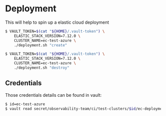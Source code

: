 # Deployment

This will help to spin up a elastic cloud deployment

```bash
$ VAULT_TOKEN=$(cat "${HOME}/.vault-token") \
    ELASTIC_STACK_VERSION=7.12.0 \
    CLUSTER_NAME=ec-test-azure \
    ./deployment.sh "create"
```

```bash
$ VAULT_TOKEN=$(cat "${HOME}/.vault-token") \
    ELASTIC_STACK_VERSION=7.12.0 \
    CLUSTER_NAME=ec-test-azure \
    ./deployment.sh "destroy"
```


## Credentials

Those credentials details can be found in vault:

```bash
$ id=ec-test-azure
$ vault read secret/observability-team/ci/test-clusters/$id/ec-deployment
```
